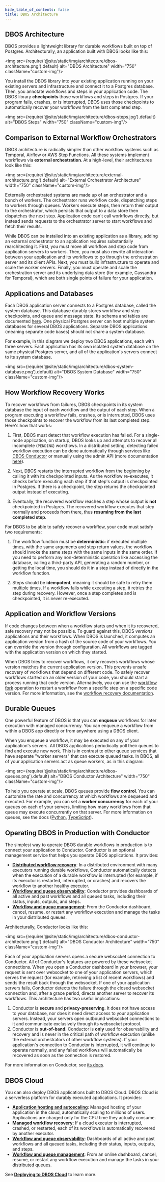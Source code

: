 ```yaml
---
hide_table_of_contents: false
title: DBOS Architecture
---
```


## DBOS Architecture

DBOS provides a lightweight library for durable workflows built on top of Postgres.
Architecturally, an application built with DBOS looks like this:

<img src={require('@site/static/img/architecture/dbos-architecture.png').default} alt="DBOS Architecture" width="750" className="custom-img"/>

You install the DBOS library into your existing application running on your existing servers and infrastructure and connect it to a Postgres database.
Then, you annotate workflows and steps in your application code.
The DBOS library **checkpoints** those workflows and steps in Postgres.
If your program fails, crashes, or is interrupted, DBOS uses those checkpoints to automatically recover your workflows from the last completed step.

<img src={require('@site/static/img/architecture/dbos-steps.jpg').default} alt="DBOS Steps" width="750" className="custom-img"/>

## Comparison to External Workflow Orchestrators

DBOS architecture is radically simpler than other workflow systems such as Temporal, Airflow or AWS Step Functions.
All these systems implement workflows via **external orchestration**.
At a high-level, their architectures look like this:

<img src={require('@site/static/img/architecture/external-architecture.png').default} alt="External Orchestrator Architecture" width="750" className="custom-img"/>

Externally orchestrated systems are made up of an orchestrator and a bunch of workers. The orchestrator runs workflow code, dispatching steps to workers through queues.
Workers execute steps, then return their output to the orchestrator, which persists that output to a data store then dispatches the next step.
Application code can't call workflows directly, but instead sends requests to the orchestrator server to start workflows and fetch their results.

While DBOS can be installed into an existing application as a library, adding an external orchestrator to an application requires substantially rearchitecting it.
First, you must move all workflow and step code from application servers to workers.
Then, you must also rewrite all interaction between your application and its workflows to go through the orchestration server and its client APIs.
Next, you must build infrastructure to operate and scale the worker servers.
Finally, you must operate and scale the orchestration server and its underlying data store (for example, Cassandra for Temporal), which are both single points of failure for your application.

## Applications and Databases

Each DBOS application server connects to a Postgres database, called the system database.
This database durably stores workflow and step checkpoints, and queue and message state.
Its schema and tables are documented [here](./explanations/system-tables.md).
One physical Postgres server can host multiple system databases for several DBOS applications.
Separate DBOS applications (meaning separate code bases) should not share a system database.

For example, in this diagram we deploy two DBOS applications, each with three servers.
Each application has its own isolated system database on the same physical Postgres server, and all of the application's servers connect to its system database.

<img src={require('@site/static/img/architecture/dbos-system-database.png').default} alt="DBOS System Database" width="750" className="custom-img"/>

## How Workflow Recovery Works

To recover workflows from failures, DBOS checkpoints in its system database the input of each workflow and the output of each step.
When a program executing a workflow fails, crashes, or is interrupted, DBOS uses those checkpoints to recover the workflow from its last completed step.
Here's how that works:

1. First, DBOS must detect that workflow execution has failed.
For a single-node application, on startup, DBOS looks up and attempts to recover all incomplete (`PENDING`) workflows.
In a distributed setting, detecting failed workflow execution can be done automatically through services like [DBOS Conductor](#operating-dbos-in-production-with-conductor) or manually using the admin API (more documentation [here](./production/self-hosting/workflow-recovery.md)).

2. Next, DBOS restarts the interrupted workflow from the beginning by calling it with its checkpointed inputs.
As the workflow re-executes, it checks before executing each step if that step's output is checkpointed in Postgres.
If there is a checkpoint, the step returns the checkpointed output instead of executing.

3. Eventually, the recovered workflow reaches a step whose output is **not** checkpointed in Postgres.
The recovered workflow executes that step normally and proceeds from there, thus **resuming from the last completed step.**

For DBOS to be able to safely recover a workflow, your code must satisfy two requirements:

1. The workflow function must be **deterministic**: if executed multiple times, with the same arguments and step return values, the workflow should invoke the same steps with the same inputs in the same order. If you need to perform any non-deterministic operation like accessing the database, calling a third-party API, generating a random number, or getting the local time, you should do it in a step instead of directly in the workflow function.

2. Steps should be **idempotent**, meaning it should be safe to retry them multiple times.
If a workflow fails while executing a step, it retries the step during recovery.
However, once a step completes and is checkpointed, it is never re-executed.

## Application and Workflow Versions

If code changes between when a workflow starts and when it its recovered, safe recovery may not be possible.
To guard against this, DBOS _versions_ applications and their workflows.
When DBOS is launched, it computes an application version from a hash of the source code of your workflows. You can override the version through configuration.
All workflows are tagged with the application version on which they started.

When DBOS tries to recover workflows, it only recovers workflows whose version matches the current application version.
This prevents unsafe recovery of workflows that depend on different code.
To safely recover workflows started on an older version of your code, you should start a process running that code version.
Alternatively, you can use the [workflow fork](./production/self-hosting/workflow-management.md#forking-workflows) operation to restart a workflow from a specific step on a specific code version.
For more information, see the [workflow recovery documentation](./production/self-hosting/workflow-recovery.md).

## Durable Queues

One powerful feature of DBOS is that you can **enqueue** workflows for later execution with managed concurrency.
You can enqueue a workflow from within a DBOS app directly or from anywhere using a DBOS client.

When you enqueue a workflow, it may be executed on any of your application's servers.
All DBOS applications periodically poll their queues to find and execute new work.
This is in contrast to other queue services that have separate "worker servers" that can execute queued tasks.
In DBOS, all of your application servers act as queue workers, as in this diagram:

<img src={require('@site/static/img/architecture/dbos-queues.png').default} alt="DBOS Conductor Architecture" width="750" className="custom-img"/>

To help you operate at scale, DBOS queues provide **flow control**.
You can customize the rate and concurrency at which workflows are dequeued and executed.
For example, you can set a **worker concurrency** for each of your queues on each of your servers, limiting how many workflows from that queue may execute concurrently on that server.
For more information on queues, see the docs ([Python](./python/tutorials/queue-tutorial.md), [TypeScript](./typescript/tutorials/queue-tutorial.md)).

## Operating DBOS in Production with Conductor

The simplest way to operate DBOS durable workflows in production is to connect your application to Conductor.
Conductor is an optional management service that helps you operate DBOS applications.
It provides:

- [**Distributed workflow recovery**](./production/self-hosting//workflow-recovery.md): In a distributed environment with many executors running durable workflows, Conductor automatically detects when the execution of a durable workflow is interrupted (for example, if its executor is restarted, interrupted, or crashes) and recovers the workflow to another healthy executor.
- [**Workflow and queue observability**](./production/self-hosting/workflow-management.md): Conductor provides dashboards of all active and past workflows and all queued tasks, including their status, inputs, outputs, and steps.
- [**Workflow and queue management**](./production/self-hosting/workflow-management.md): From the Conductor dashboard, cancel, resume, or restart any workflow execution and manage the tasks in your distributed queues.

Architecturally, Conductor looks like this:

<img src={require('@site/static/img/architecture/dbos-conductor-architecture.png').default} alt="DBOS Conductor Architecture" width="750" className="custom-img"/>

Each of your application servers opens a secure websocket connection to Conductor.
All of Conductor's features are powered by these websocket connections.
When you open a Conductor dashboard in your browser, your request is sent over websocket to one of your application servers, which serves the request (for example, retrieving a list of recent workflows) and sends the result back through the websocket.
If one of your application servers fails, Conductor detects the failure through the closed websocket connection and, after a grace period, directs another server to recover its workflows.
This architecture has two useful implications:

1. Conductor is **secure** and **privacy-preserving**. It does not have access to your database, nor does it need direct access to your application servers. Instead, your servers open outbound websocket connections to it and communicate exclusively through its websocket protocol.
2. Conductor is **out-of-band**. Conductor is **only** used for observability and recovery and is never in the critical path of workflow execution (unlike the external orchestrators of other workflow systems).
If your application's connection to Conductor is interrupted, it will continue to operate normally, and any failed workflows will automatically be recovered as soon as the connection is restored.

For more information on Conductor, see [its docs](./production/self-hosting/conductor.md).

## DBOS Cloud

You can also deploy DBOS applications built to DBOS Cloud.
DBOS Cloud is a serverless platform for durably executed applications.
It provides:

- [**Application hosting and autoscaling**](./production/dbos-cloud/application-management.md): Managed hosting of your application in the cloud, automatically scaling to millions of users. Applications are charged only for the CPU time they actually consume.
- [**Managed workflow recovery**](./production/dbos-cloud/application-management.md): If a cloud executor is interrupted, crashed, or restarted, each of its workflows is automatically recovered by another executor.
- [**Workflow and queue observability**](./production//dbos-cloud/workflow-management.md): Dashboards of all active and past workflows and all queued tasks, including their status, inputs, outputs, and steps.
- [**Workflow and queue management**](./production/dbos-cloud/workflow-management.md): From an online dashboard, cancel, resume, or restart any workflow execution and manage the tasks in your distributed queues.

See [**Deploying to DBOS Cloud**](./production/dbos-cloud/deploying-to-cloud.md) to learn more.